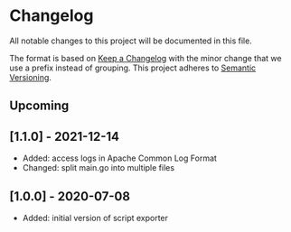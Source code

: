 # Changelog
All notable changes to this project will be documented in this file.

The format is based on [Keep a Changelog](https://keepachangelog.com/en/1.0.0/) with the minor change that we use a prefix instead of grouping.
This project adheres to [Semantic Versioning](https://semver.org/spec/v2.0.0.html).

## Upcoming

## [1.1.0] - 2021-12-14
- Added: access logs in Apache Common Log Format
- Changed: split main.go into multiple files

## [1.0.0] - 2020-07-08
- Added: initial version of script exporter
